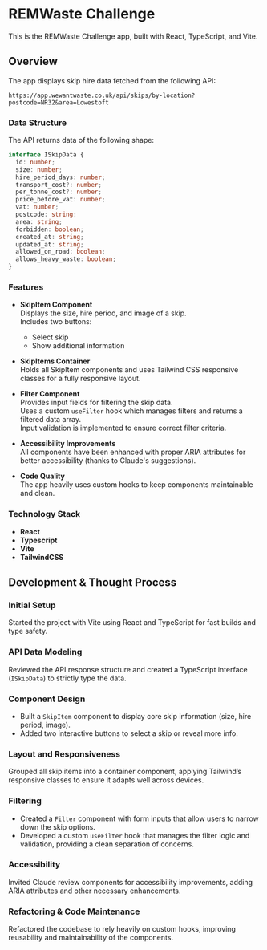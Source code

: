 # REMWaste Challenge

This is the REMWaste Challenge app, built with React, TypeScript, and Vite.

## Overview

The app displays skip hire data fetched from the following API:
```
https://app.wewantwaste.co.uk/api/skips/by-location?postcode=NR32&area=Lowestoft
```

### Data Structure

The API returns data of the following shape:

```typescript
interface ISkipData {
  id: number;
  size: number;
  hire_period_days: number;
  transport_cost?: number;
  per_tonne_cost?: number;
  price_before_vat: number;
  vat: number;
  postcode: string;
  area: string;
  forbidden: boolean;
  created_at: string;
  updated_at: string;
  allowed_on_road: boolean;
  allows_heavy_waste: boolean;
}
```

### Features

- **SkipItem Component**  
  Displays the size, hire period, and image of a skip.  
  Includes two buttons:  
  - Select skip  
  - Show additional information  

- **SkipItems Container**  
  Holds all SkipItem components and uses Tailwind CSS responsive classes for a fully responsive layout.

- **Filter Component**  
  Provides input fields for filtering the skip data.  
  Uses a custom `useFilter` hook which manages filters and returns a filtered data array.  
  Input validation is implemented to ensure correct filter criteria.

- **Accessibility Improvements**  
  All components have been enhanced with proper ARIA attributes for better accessibility (thanks to Claude's suggestions).

- **Code Quality**  
  The app heavily uses custom hooks to keep components maintainable and clean.


### Technology Stack

- **React**
- **Typescript**
- **Vite**
- **TailwindCSS**

## Development & Thought Process

### Initial Setup
Started the project with Vite using React and TypeScript for fast builds and type safety.

### API Data Modeling
Reviewed the API response structure and created a TypeScript interface (`ISkipData`) to strictly type the data.

### Component Design
- Built a `SkipItem` component to display core skip information (size, hire period, image).  
- Added two interactive buttons to select a skip or reveal more info.

### Layout and Responsiveness
Grouped all skip items into a container component, applying Tailwind’s responsive classes to ensure it adapts well across devices.

### Filtering
- Created a `Filter` component with form inputs that allow users to narrow down the skip options.  
- Developed a custom `useFilter` hook that manages the filter logic and validation, providing a clean separation of concerns.

### Accessibility
Invited Claude review components for accessibility improvements, adding ARIA attributes and other necessary enhancements.

### Refactoring & Code Maintenance
Refactored the codebase to rely heavily on custom hooks, improving reusability and maintainability of the components.
